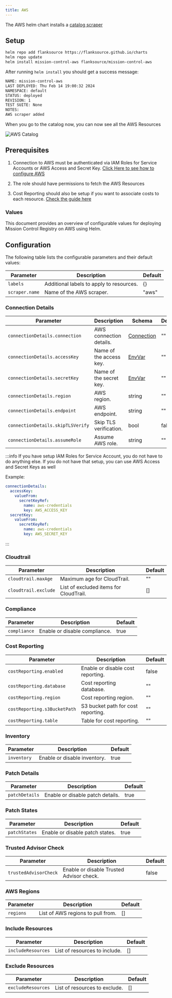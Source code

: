 ```yaml
---
title: AWS
---
```


The AWS helm chart installs a [catalog scraper](/config-db/scrapers/aws)

## Setup

```sh
helm repo add flanksource https://flanksource.github.io/charts
helm repo update
helm install mission-control-aws flanksource/mission-control-aws
```

After running `helm install` you should get a success message:

```sh
NAME: mission-control-aws
LAST DEPLOYED: Thu Feb 14 19:00:32 2024
NAMESPACE: default
STATUS: deployed
REVISION: 1
TEST SUITE: None
NOTES:
AWS scraper added
```

When you go to the catalog now, you can now see all the AWS Resources

![AWS Catalog](/img/aws-registry-catalog-scraper.png)


## Prerequisites

1. Connection to AWS must be authenticated via IAM Roles for Service Accounts or AWS Access and Secret Key. [Click Here to see how to configure AWS](/installation/aws-eks)

2. The role should have permissions to fetch the AWS Resources

3. Cost Reporting should also be setup if you want to associate costs to each resource. [Check the guide here](/installation/aws-eks#cost-reporting)

### Values

This document provides an overview of configurable values for deploying Mission Control Registry on AWS using Helm.

## Configuration

The following table lists the configurable parameters and their default values:

| Parameter | Description | Default |
| --- | --- | --- |
| `labels` | Additional labels to apply to resources. | {} |
| `scraper.name` | Name of the AWS scraper. | "aws" |

### Connection Details

| Parameter | Description | Schema | Default |
| --- | --- | --- | --- |
| `connectionDetails.connection` | AWS connection details. | [Connection](/reference/connections/aws) | "" |
| `connectionDetails.accessKey` | Name of the access key. | [EnvVar](/reference/env-var) | "" |
| `connectionDetails.secretKey` | Name of the secret key. | [EnvVar](/reference/env-var) | "" |
| `connectionDetails.region` | AWS region. | string | "" |
| `connectionDetails.endpoint` | AWS endpoint. | string | "" |
| `connectionDetails.skipTLSVerify` | Skip TLS verification.| bool | false |
| `connectionDetails.assumeRole` | Assume AWS role. | string | "" |

:::info
If you have setup IAM Roles for Service Account, you do not have to do anything else. If you do not have that setup, you can use AWS Access and Secret Keys as well

Example:

```yaml title="values.yaml"
connectionDetails:
  accessKey:
    valueFrom:
      secretKeyRef:
        name: aws-credentials
        key: AWS_ACCESS_KEY
  secretKey:
    valueFrom:
      secretKeyRef:
        name: aws-credentials
        key: AWS_SECRET_KEY
```

:::


### Cloudtrail

| Parameter | Description | Default |
| --- | --- | --- |
| `cloudtrail.maxAge` | Maximum age for CloudTrail. | "" |
| `cloudtrail.exclude` | List of excluded items for CloudTrail. | [] |

### Compliance

| Parameter | Description | Default |
| --- | --- | --- |
| `compliance` | Enable or disable compliance. | true |

### Cost Reporting

| Parameter | Description | Default |
| --- | --- | --- |
| `costReporting.enabled` | Enable or disable cost reporting. | false |
| `costReporting.database` | Cost reporting database. | "" |
| `costReporting.region` | Cost reporting region. | "" |
| `costReporting.s3BucketPath` | S3 bucket path for cost reporting. | "" |
| `costReporting.table` | Table for cost reporting. | "" |



### Inventory

| Parameter | Description | Default |
| --- | --- | --- |
| `inventory` | Enable or disable inventory. | true |

### Patch Details

| Parameter | Description | Default |
| --- | --- | --- |
| `patchDetails` | Enable or disable patch details. | true |

### Patch States

| Parameter | Description | Default |
| --- | --- | --- |
| `patchStates` | Enable or disable patch states. | true |

### Trusted Advisor Check

| Parameter | Description | Default |
| --- | --- | --- |
| `trustedAdvisorCheck` | Enable or disable Trusted Advisor check. | false |

### AWS Regions

| Parameter | Description | Default |
| --- | --- | --- |
| `regions` | List of AWS regions to pull from. | [] |

### Include Resources

| Parameter | Description | Default |
| --- | --- | --- |
| `includeResources` | List of resources to include. | [] |

### Exclude Resources

| Parameter | Description | Default |
| --- | --- | --- |
| `excludeResources` | List of resources to exclude. | [] |
